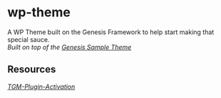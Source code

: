 # wp-theme
A WP Theme built on the Genesis Framework to help start making that special sauce.\
*Built on top of the [Genesis Sample Theme](https://demo.studiopress.com/genesis-sample/gutenberg-optimized/)*

## Resources
*[TGM-Plugin-Activation](https://github.com/TGMPA/TGM-Plugin-Activation)*
